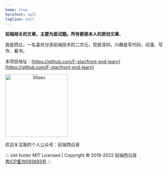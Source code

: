 ```yaml
---
home: true
heroText: null
tagline: null
---
```


**前端相关的文章，主要为面试题。所有都是本人的原创文章**。

我是西瓜，一名喜欢分享前端技术的二次元，现居深圳。兴趣是写代码、动漫、写作、看书。

本项目地址：[https://github.com/F-star/front-end-learn](https://github.com/F-star/front-end-learn)

<img style="width: 200px; height: 200px; text-align: center;" :src="$withBase('/img/公众号二维码.png')" alt="30sec">

欢迎关注我的个人公众号：前端西瓜哥

::: slot footer
MIT Licensed | Copyright © 2018-2022 前端西瓜哥
<br />
<a href="https://beian.miit.gov.cn/" target="_blank" rel="noopener noreferrer">粤ICP备19093693号</a>
:::